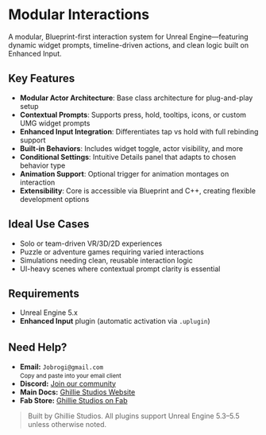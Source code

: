 # Modular Interactions

A modular, Blueprint-first interaction system for Unreal Engine—featuring dynamic widget prompts, timeline-driven actions, and clean logic built on Enhanced Input.

<div style="margin-top: 1rem;"></div>

## Key Features

- **Modular Actor Architecture**: Base class architecture for plug-and-play setup
- **Contextual Prompts**: Supports press, hold, tooltips, icons, or custom UMG widget prompts
- **Enhanced Input Integration**: Differentiates tap vs hold with full rebinding support
- **Built‑in Behaviors**: Includes widget toggle, actor visibility, and more
- **Conditional Settings**: Intuitive Details panel that adapts to chosen behavior type
- **Animation Support**: Optional trigger for animation montages on interaction
- **Extensibility**: Core is accessible via Blueprint and C++, creating flexible development options

<div style="margin-top: 1rem;"></div>

## Ideal Use Cases

- Solo or team-driven VR/3D/2D experiences
- Puzzle or adventure games requiring varied interactions
- Simulations needing clean, reusable interaction logic
- UI-heavy scenes where contextual prompt clarity is essential

<div style="margin-top: 1rem;"></div>

## Requirements

- Unreal Engine 5.x
- **Enhanced Input** plugin (automatic activation via `.uplugin`)

<div style="margin-top: 2rem;"></div>

<h2>Need Help?</h2>

<ul>
  <li>
     <strong>Email:</strong> <code>Jobrogi@gmail.com</code><br />
    <small>Copy and paste into your email client</small>
  </li>
  <li>
     <strong>Discord:</strong>
    <a href="https://discord.gg/AFVyqXBSRW" target="_blank" rel="noopener noreferrer">
      Join our community
    </a>
  </li>
  <li>
     <strong>Main Docs:</strong>
    <a href="https://jobrogi.github.io/GhillieStudios" target="_blank" rel="noopener noreferrer">
      Ghillie Studios Website
    </a>
  </li>
  <li>
     <strong>Fab Store:</strong>
    <a href="https://www.fab.com/sellers/Ghillie%20Studios" target="_blank" rel="noopener noreferrer">
      Ghillie Studios on Fab
    </a>
  </li>
</ul>

<blockquote>
  Built by Ghillie Studios. All plugins support Unreal Engine 5.3–5.5 unless otherwise noted.
</blockquote>
